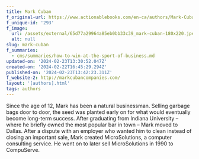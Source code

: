 ```yaml
---
title: Mark Cuban
f_original-url: https://www.actionablebooks.com/en-ca/authors/Mark-Cuban/
f_unique-id: '293'
f_image:
  url: /assets/external/65d77a29964a85eb0bb33c39_mark-cuban-180x220.jpeg
  alt: null
slug: mark-cuban
f_summaries:
  - cms/summaries/how-to-win-at-the-sport-of-business.md
updated-on: '2024-02-23T13:30:52.047Z'
created-on: '2024-02-22T16:45:29.294Z'
published-on: '2024-02-23T13:42:23.311Z'
f_website-2: http://markcubancompanies.com/
layout: '[authors].html'
tags: authors
---
```


Since the age of 12, Mark has been a natural businessman. Selling garbage bags door to door, the seed was planted early on for what would eventually become long-term success. After graduating from Indiana University – where he briefly owned the most popular bar in town – Mark moved to Dallas. After a dispute with an employer who wanted him to clean instead of closing an important sale, Mark created MicroSolutions, a computer consulting service. He went on to later sell MicroSolutions in 1990 to CompuServe.

